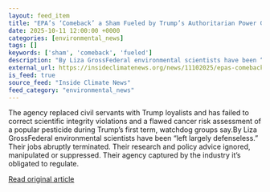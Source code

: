 ```yaml
---
layout: feed_item
title: "EPA’s ‘Comeback’ a Sham Fueled by Trump’s Authoritarian Power Grab, Critics Charge"
date: 2025-10-11 12:00:00 +0000
categories: [environmental_news]
tags: []
keywords: ['sham', 'comeback', 'fueled']
description: "By Liza GrossFederal environmental scientists have been “left largely defenseless"
external_url: https://insideclimatenews.org/news/11102025/epas-comeback-a-sham-authoritarian-power-grab/
is_feed: true
source_feed: "Inside Climate News"
feed_category: "environmental_news"
---
```


The agency replaced civil servants with Trump loyalists and has failed to correct scientific integrity violations and a flawed cancer risk assessment of a popular pesticide during Trump’s first term, watchdog groups say.By Liza GrossFederal environmental scientists have been “left largely defenseless.” Their jobs abruptly terminated. Their research and policy advice ignored, manipulated or suppressed. Their agency captured by the industry it’s obligated to regulate.

[Read original article](https://insideclimatenews.org/news/11102025/epas-comeback-a-sham-authoritarian-power-grab/)
